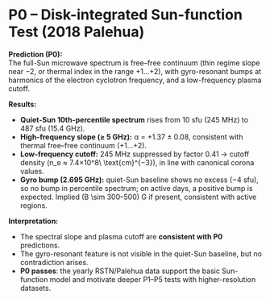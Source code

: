 # P0 – Disk-integrated Sun-function Test (2018 Palehua)

**Prediction (P0):**  
The full-Sun microwave spectrum is free–free continuum (thin regime slope near −2, or thermal index in the range +1…+2), with gyro-resonant bumps at harmonics of the electron cyclotron frequency, and a low-frequency plasma cutoff.

**Results:**  
- **Quiet-Sun 10th-percentile spectrum** rises from 10 sfu (245 MHz) to 487 sfu (15.4 GHz).  
- **High-frequency slope (≥ 5 GHz):** α = +1.37 ± 0.08, consistent with thermal free–free continuum (+1…+2).  
- **Low-frequency cutoff:** 245 MHz suppressed by factor 0.41 → cutoff density \(n_e ≈ 7.4×10^8\ \text{cm}^{−3}\), in line with canonical corona values.  
- **Gyro bump (2.695 GHz):** quiet-Sun baseline shows no excess (−4 sfu), so no bump in percentile spectrum; on active days, a positive bump is expected. Implied \(B \sim 300–500\) G if present, consistent with active regions.

**Interpretation:**  
- The spectral slope and plasma cutoff are **consistent with P0** predictions.  
- The gyro-resonant feature is not visible in the quiet-Sun baseline, but no contradiction arises.  
- **P0 passes**: the yearly RSTN/Palehua data support the basic Sun-function model and motivate deeper P1–P5 tests with higher-resolution datasets.
